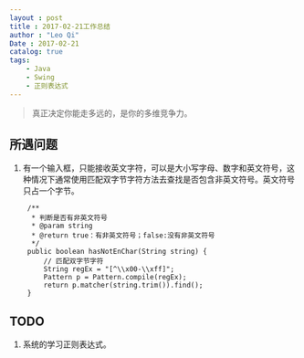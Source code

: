 ```yaml
---
layout : post
title : 2017-02-21工作总结
author : "Leo Qi"
Date : 2017-02-21
catalog: true
tags:
    - Java
    - Swing
    - 正则表达式
---
```


> 真正决定你能走多远的，是你的多维竞争力。

## 所遇问题 ##

1. 有一个输入框，只能接收英文字符，可以是大小写字母、数字和英文符号，这种情况下通常使用匹配双字节字符方法去查找是否包含非英文符号。英文符号只占一个字节。
   ```
    /**
     * 判断是否有非英文符号
     * @param string
     * @return true：有非英文符号；false:没有非英文符号
     */
    public boolean hasNotEnChar(String string) {
        // 匹配双字节字符
        String regEx = "[^\\x00-\\xff]";
        Pattern p = Pattern.compile(regEx);
        return p.matcher(string.trim()).find();
    }
   ```

## TODO ##

 1. 系统的学习正则表达式。
 